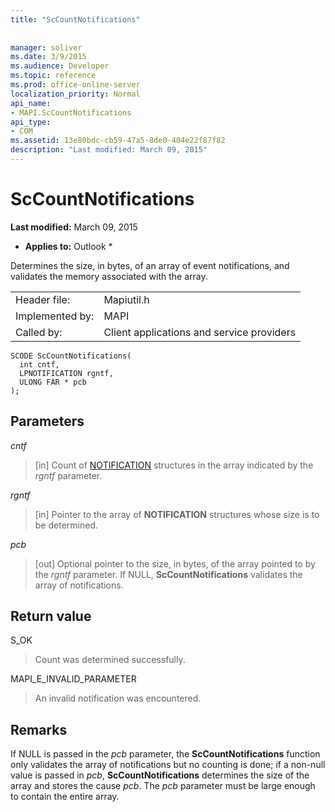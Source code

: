 ```yaml
---
title: "ScCountNotifications"
 
 
manager: soliver
ms.date: 3/9/2015
ms.audience: Developer
ms.topic: reference
ms.prod: office-online-server
localization_priority: Normal
api_name:
- MAPI.ScCountNotifications
api_type:
- COM
ms.assetid: 13e80bdc-cb59-47a5-8de0-404e22f87f82
description: "Last modified: March 09, 2015"
---
```


# ScCountNotifications

 **Last modified:** March 09, 2015 
  
 * **Applies to:** Outlook * 
  
Determines the size, in bytes, of an array of event notifications, and validates the memory associated with the array.
  
|||
|:-----|:-----|
|Header file:  <br/> |Mapiutil.h  <br/> |
|Implemented by:  <br/> |MAPI  <br/> |
|Called by:  <br/> |Client applications and service providers  <br/> |
   
```
SCODE ScCountNotifications(
  int cntf,
  LPNOTIFICATION rgntf,
  ULONG FAR * pcb
);
```

## Parameters

 _cntf_
  
> [in] Count of [NOTIFICATION](notification.md) structures in the array indicated by the  _rgntf_ parameter. 
    
 _rgntf_
  
> [in] Pointer to the array of **NOTIFICATION** structures whose size is to be determined. 
    
 _pcb_
  
> [out] Optional pointer to the size, in bytes, of the array pointed to by the  _rgntf_ parameter. If NULL, **ScCountNotifications** validates the array of notifications. 
    
## Return value

S_OK
  
> Count was determined successfully.
    
MAPI_E_INVALID_PARAMETER
  
> An invalid notification was encountered.
    
## Remarks

If NULL is passed in the  _pcb_ parameter, the **ScCountNotifications** function only validates the array of notifications but no counting is done; if a non-null value is passed in  _pcb_, **ScCountNotifications** determines the size of the array and stores the cause  _pcb_. The  _pcb_ parameter must be large enough to contain the entire array. 
  

